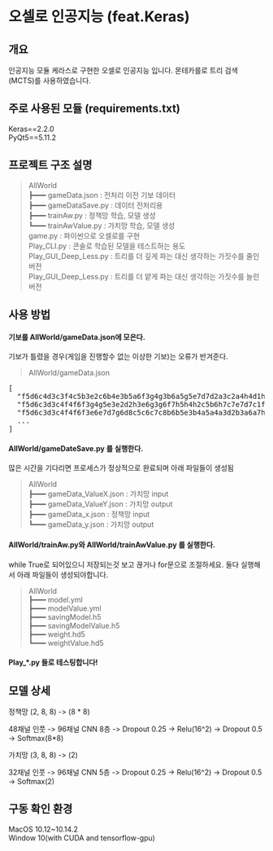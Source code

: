 # 오셀로 인공지능 (feat.Keras)

## 개요

인공지능 모듈 케라스로 구현한 오셀로 인공지능 입니다. 몬테카를로 트리 검색 (MCTS)를 사용하였습니다.

## 주로 사용된 모듈 (requirements.txt)

Keras==2.2.0<br>
PyQt5==5.11.2<br>

## 프로젝트 구조 설명


>AllWorld<br>
┣━━━ gameData.json : 전처리 이전 기보 데이터 <br>
┣━━━ gameDataSave.py : 데이터 전처리용<br>
┣━━━ trainAw.py : 정책망 학습, 모델 생성<br>
┗━━━ trainAwValue.py : 가치망 학습, 모델 생성<br>
game.py : 파이썬으로 오셀로를 구현<br>
Play_CLI.py : 콘솔로 학습된 모델을 테스트하는 용도<br>
Play_GUI_Deep_Less.py : 트리를 더 깊게 파는 대신 생각하는 가짓수를 줄인 버전<br>
Play_GUI_Deep_Less.py : 트리를 더 얕게 파는 대신 생각하는 가짓수를 늘린 버전<br>


## 사용 방법

####  기보를 AllWorld/gameData.json에 모은다.
기보가 틀렸을 경우(게임을 진행할수 없는 이상한 기보)는 오류가 반겨준다.
> AllWorld/gameData.json
<pre>
[
  "f5d6c4d3c3f4c5b3e2c6b4e3b5a6f3g4g3b6a5g5e7d7d2a3c2a4h4d1h5f1c7f8e6c8b7f6g7a8f2g6e1h3c1b1d8b8h6f7e8h8b2h7g8g1a7a1h2h1g2a2",
  "f5d6c3d3c4f4f6f3g4g5e3e2d2h3e6g3g6f7h5h4h2c5b6h7c7e7d7c1f1d1e1c6b1d8c8e8f8a6b5g2h1f2a5g1a7b4h6g7a4a1h8a3a2b3c2b2a8b7b8g8",
  "f5d6c3d3c4f4f6f3e6e7d7g6d8c5c6c7c8b6b5e3b4a5a4a3d2b3a6a7h6f8f7b7g3e1g5h3e2g4f2d1c1b1f1g1c2e8h5g2g8h7h8g7a2a1h2h1b8a8h4b2",
  ...
]
</pre>
#### AllWorld/gameDateSave.py 를 실행한다.
많은 시간을 기다리면 프로세스가 정상적으로 완료되며 아래 파일들이 생성됨
>AllWorld<br>
┣━━━ gameData_ValueX.json : 가치망 input<br>
┣━━━ gameData_ValueY.json : 가치망 output<br>
┣━━━ gameData_x.json : 정책망 input<br>
┗━━━ gameData_y.json : 가치망 output<br>

#### AllWorld/trainAw.py와 AllWorld/trainAwValue.py 를 실행한다.
while True로 되어있으니 저장되는것 보고 끊거나 for문으로 조절하세요. 둘다 실행해서 아래 파일들이 생성되야합니다.
>AllWorld<br>
┣━━━ model.yml<br>
┣━━━ modelValue.yml<br>
┣━━━ savingModel.h5<br>
┣━━━ savingModelValue.h5<br>
┣━━━ weight.hd5<br>
┗━━━ weightValue.hd5<br>

#### Play_*.py 들로 테스팅합니다!

## 모델 상세

정책망 (2, 8, 8) -> (8 * 8)

48채널 인풋 -> 96채널 CNN 8층 -> Dropout 0.25 -> Relu(16^2) -> Dropout 0.5  -> Softmax(8*8)

가치망 (3, 8, 8) -> (2)

32채널 인풋 -> 96채널 CNN 5층 -> Dropout 0.25 -> Relu(16^2) -> Dropout 0.5  -> Softmax(2)

## 구동 확인 환경
MacOS 10.12~10.14.2<br>
Window 10(with CUDA and tensorflow-gpu)